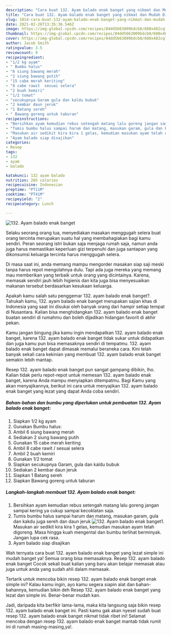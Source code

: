 ```yaml
---
description: "Cara buat 132. Ayam balado enak banget yang nikmat dan Mudah Dibuat"
title: "Cara buat 132. Ayam balado enak banget yang nikmat dan Mudah Dibuat"
slug: 1014-cara-buat-132-ayam-balado-enak-banget-yang-nikmat-dan-mudah-dibuat
date: 2021-02-26T13:35:36.546Z
image: https://img-global.cpcdn.com/recipes/84dd5663009bdcb0/680x482cq70/132-ayam-balado-enak-banget-foto-resep-utama.jpg
thumbnail: https://img-global.cpcdn.com/recipes/84dd5663009bdcb0/680x482cq70/132-ayam-balado-enak-banget-foto-resep-utama.jpg
cover: https://img-global.cpcdn.com/recipes/84dd5663009bdcb0/680x482cq70/132-ayam-balado-enak-banget-foto-resep-utama.jpg
author: Jacob Smith
ratingvalue: 3.5
reviewcount: 9
recipeingredient:
- "1/2 kg ayam"
- " Bumbu halus"
- "6 siung bawang merah"
- "2 siung bawang putih"
- "15 cabe merah keriting"
- "8 cabe rawit  sesuai selera"
- "2 buah kemiri"
- "1/2 tomat"
- "secukupnya Garam gula dan kaldu bubuk"
- "2 kembar daun jeruk"
- "1 Batang sereh"
- " Bawang goreng untuk taburan"
recipeinstructions:
- "Bersihkan ayam kemudian rebus setengah matang lalu goreng jangan sampai kering ya cukup sampai kecoklatan saja."
- "Tumis bumbu halus sampai harum dan matang, masukan garam, gula dan kakdu juga sereh dan daun jeruk"
- "Masukan air sedikit kira kira 1 gelas, kemudian masukan ayam telah digoreng. Masa hingga kuah mengental dan bumbu terlihat berminyak. Jangan lupa cek rasa."
- "Ayam balado siap disajikan"
categories:
- Resep
tags:
- 132
- ayam
- balado

katakunci: 132 ayam balado 
nutrition: 265 calories
recipecuisine: Indonesian
preptime: "PT11M"
cooktime: "PT41M"
recipeyield: "2"
recipecategory: Lunch

---
```



![132. Ayam balado enak banget](https://img-global.cpcdn.com/recipes/84dd5663009bdcb0/680x482cq70/132-ayam-balado-enak-banget-foto-resep-utama.jpg)

Selaku seorang orang tua, menyediakan masakan menggugah selera buat orang tercinta merupakan suatu hal yang membahagiakan bagi kamu sendiri. Peran seorang istri bukan saja menjaga rumah saja, namun anda juga harus memastikan keperluan gizi terpenuhi dan juga santapan yang dikonsumsi keluarga tercinta harus menggugah selera.

Di masa  saat ini, anda memang mampu mengorder masakan siap saji meski tanpa harus repot mengolahnya dulu. Tapi ada juga mereka yang memang mau memberikan yang terbaik untuk orang yang dicintainya. Karena, memasak sendiri jauh lebih higienis dan kita juga bisa menyesuaikan makanan tersebut berdasarkan kesukaan keluarga. 



Apakah kamu salah satu penggemar 132. ayam balado enak banget?. Tahukah kamu, 132. ayam balado enak banget merupakan sajian khas di Indonesia yang saat ini disukai oleh banyak orang dari hampir setiap tempat di Nusantara. Kalian bisa menghidangkan 132. ayam balado enak banget buatan sendiri di rumahmu dan boleh dijadikan hidangan favorit di akhir pekan.

Kamu jangan bingung jika kamu ingin mendapatkan 132. ayam balado enak banget, karena 132. ayam balado enak banget tidak sukar untuk didapatkan dan juga kamu pun bisa memasaknya sendiri di tempatmu. 132. ayam balado enak banget dapat dimasak memalui beraneka cara. Kini telah banyak sekali cara kekinian yang membuat 132. ayam balado enak banget semakin lebih mantap.

Resep 132. ayam balado enak banget pun sangat gampang dibikin, lho. Kalian tidak perlu repot-repot untuk memesan 132. ayam balado enak banget, karena Anda mampu menyiapkan ditempatmu. Bagi Kamu yang akan menyajikannya, berikut ini cara untuk menyajikan 132. ayam balado enak banget yang lezat yang dapat Anda coba sendiri.

<!--inarticleads1-->

##### Bahan-bahan dan bumbu yang diperlukan untuk pembuatan 132. Ayam balado enak banget:

1. Siapkan 1/2 kg ayam
1. Gunakan  Bumbu halus:
1. Ambil 6 siung bawang merah
1. Sediakan 2 siung bawang putih
1. Gunakan 15 cabe merah keriting
1. Ambil 8 cabe rawit / sesuai selera
1. Ambil 2 buah kemiri
1. Gunakan 1/2 tomat
1. Siapkan secukupnya Garam, gula dan kaldu bubuk
1. Sediakan 2 kembar daun jeruk
1. Siapkan 1 Batang sereh
1. Siapkan  Bawang goreng untuk taburan




<!--inarticleads2-->

##### Langkah-langkah membuat 132. Ayam balado enak banget:

1. Bersihkan ayam kemudian rebus setengah matang lalu goreng jangan sampai kering ya cukup sampai kecoklatan saja.
1. Tumis bumbu halus sampai harum dan matang, masukan garam, gula dan kakdu juga sereh dan daun jeruk
<img src="https://img-global.cpcdn.com/steps/236afcffa04b9ce9/160x128cq70/132-ayam-balado-enak-banget-langkah-memasak-2-foto.jpg" alt="132. Ayam balado enak banget">1. Masukan air sedikit kira kira 1 gelas, kemudian masukan ayam telah digoreng. Masa hingga kuah mengental dan bumbu terlihat berminyak. Jangan lupa cek rasa.
1. Ayam balado siap disajikan




Wah ternyata cara buat 132. ayam balado enak banget yang lezat simple ini mudah banget ya! Semua orang bisa memasaknya. Resep 132. ayam balado enak banget Cocok sekali buat kalian yang baru akan belajar memasak atau juga untuk anda yang sudah ahli dalam memasak.

Tertarik untuk mencoba bikin resep 132. ayam balado enak banget enak simple ini? Kalau kamu ingin, ayo kamu segera siapin alat dan bahan-bahannya, kemudian bikin deh Resep 132. ayam balado enak banget yang lezat dan simple ini. Benar-benar mudah kan. 

Jadi, daripada kita berfikir lama-lama, maka kita langsung saja bikin resep 132. ayam balado enak banget ini. Pasti kamu gak akan nyesel sudah buat resep 132. ayam balado enak banget nikmat tidak ribet ini! Selamat mencoba dengan resep 132. ayam balado enak banget mantab tidak rumit ini di rumah masing-masing,ya!.

